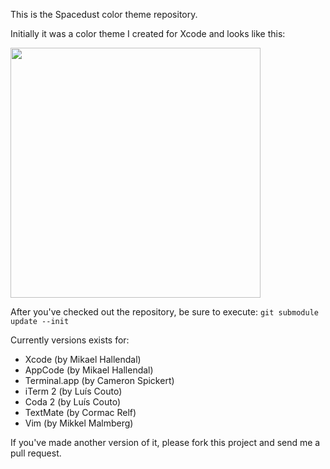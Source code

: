This is the Spacedust color theme repository.

Initially it was a color theme I created for Xcode and looks like this:

<img src="http://simplyhacking.com/images/posts/spacedust-xcode-theme.png" width="400" ALT=""/>

After you've checked out the repository, be sure to execute:
`git submodule update --init` 

Currently versions exists for:

* Xcode (by Mikael Hallendal)
* AppCode (by Mikael Hallendal)
* Terminal.app (by Cameron Spickert)
* iTerm 2 (by Luís Couto)
* Coda 2 (by Luís Couto)
* TextMate (by Cormac Relf)
* Vim (by Mikkel Malmberg)

If you've made another version of it, please fork this project and send me a pull request.
